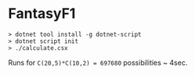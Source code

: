 # FantasyF1
```shell
> dotnet tool install -g dotnet-script
> dotnet script init
> ./calculate.csx
```

Runs for `C(20,5)*C(10,2) = 697680` possibilities ~ 4sec.
